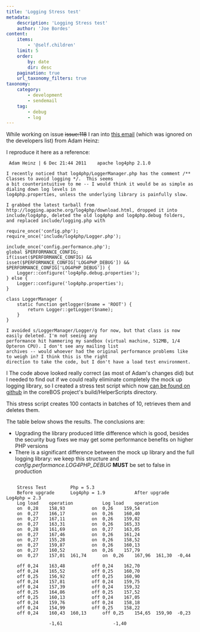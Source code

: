 ```yaml
---
title: 'Logging Stress test'
metadata:
    description: 'Logging Stress test'
    author: 'Joe Bordes'
content:
    items:
        - '@self.children'
    limit: 5
    order:
        by: date
        dir: desc
    pagination: true
    url_taxonomy_filters: true
taxonomy:
    category:
        - development
        - sendemail
    tag:
        - debug
        - log
---
```


While working on issue ~~issue:118~~ I ran into [this email](http://permalink.gmane.org/gmane.comp.web.vtigercrm.devel/5131)
(which was ignored on the developers list) from Adam Heinz:

I reproduce it here as a reference:

```
 Adam Heinz | 6 Dec 21:44 2011    apache log4php 2.1.0

I recently noticed that log4php/LoggerManager.php has the comment /** Classes to avoid logging */.  This seems
a bit counterintuitive to me -- I would think it would be as simple as dialing down log levels in
log4php.properties, unless the underlying library is painfully slow.

I grabbed the latest tarball from http://logging.apache.org/log4php/download.html, dropped it into
include/log4php, deleted the old log4php and log4php.debug folders, and replaced include/logging.php with

require_once('config.php');
require_once('include/log4php/Logger.php');

include_once('config.performance.php');
global $PERFORMANCE_CONFIG;
if(isset($PERFORMANCE_CONFIG) && isset($PERFORMANCE_CONFIG['LOG4PHP_DEBUG']) && $PERFORMANCE_CONFIG['LOG4PHP_DEBUG']) {
	Logger::configure('log4php.debug.properties');
} else {
	Logger::configure('log4php.properties');
}

class LoggerManager {
	static function getlogger($name = 'ROOT') {
		return Logger::getLogger($name);
	}
}

I avoided s/LoggerManager/Logger/g for now, but that class is now easily deleted. I'm not seeing any
performance hit hammering my sandbox (virtual machine, 512MB, 1/4 Opteron CPU). I don't see any mailing list
archives -- would whoever had the original performance problems like to weigh in? I think this is the right
direction to take the code, but I don't have a load test environment.
```
I
The code above looked really correct (as most of Adam's changes did) but
I needed to find out if we could really eliminate completely the mock up
logging library, so I created a stress test script which now [can be found on github](https://github.com/tsolucio/corebos/blob/master/build/HelperScripts/stressTest.php)
in the coreBOS project's build/HelperScripts directory.

This stress script creates 100 contacts in batches of 10, retrieves them
and deletes them.

The table below shows the results. The conclusions are:

-   Upgrading the library produced little difference which is good,
    besides the security bug fixes we may get some performance benefits
    on higher PHP versions
-   There is a significant difference between the mock up library and
    the full logging library: we keep this structure and
    *config.performance.LOG4PHP\_DEBUG* **MUST** be set to false in
    production

```

    Stress Test         Php = 5.3                       
    Before upgrade      Log4php = 1.9           After upgrade       Log4php = 2.3       
    Log load    operation           Log load    operation       
    on  0,28    158,93          on  0,26    159,54      
    on  0,27    166,17          on  0,26    160,40      
    on  0,27    167,11          on  0,26    159,02      
    on  0,27    163,31          on  0,26    165,33      
    on  0,28    161,69          on  0,27    163,05      
    on  0,27    167,46          on  0,26    161,24      
    on  0,27    155,28          on  0,26    158,52      
    on  0,27    159,87          on  0,26    160,13      
    on  0,27    160,52          on  0,26    157,79      
    on  0,27    157,01  161,74      on  0,26    167,96  161,30  -0,44
                                        
    off 0,24    163,48          off 0,24    162,70      
    off 0,24    165,52          off 0,25    160,70      
    off 0,25    156,92          off 0,25    160,90      
    off 0,24    157,81          off 0,24    159,75      
    off 0,24    157,39          off 0,24    159,32      
    off 0,25    164,86          off 0,25    157,52      
    off 0,25    160,13          off 0,24    167,05      
    off 0,24    159,76          off 0,24    158,18      
    off 0,24    154,99          off 0,25    158,22      
    off 0,24    160,43  160,13      off 0,25    154,65  159,90  -0,23
                                        
                -1,61                   -1,40   
```